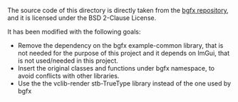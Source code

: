 The source code of this directory is directly taken from the [bgfx repository](https://github.com/bkaradzic/bgfx), and it is licensed under the BSD 2-Clause License. 

It has been modified with the following goals:
- Remove the dependency on the bgfx example-common library, that is not needed for the purpose of this project and it depends on ImGui, that is not used/needed in this project.
- Insert the original classes and functions under bgfx namespace, to avoid conflicts with other libraries.
- Use the the vclib-render stb-TrueType library instead of the one used by bgfx